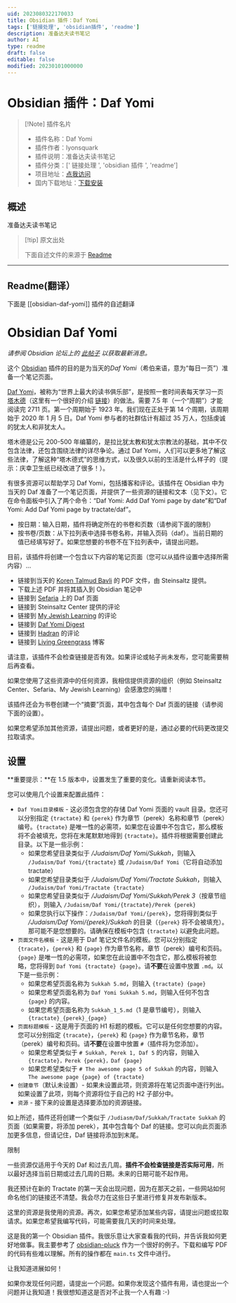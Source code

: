 ```yaml
---
uid: 2023080322170033
title: Obsidian 插件：Daf Yomi
tags: ['链接处理', 'obsidian插件', 'readme']
description: 准备达夫读书笔记
author: AI
type: readme
draft: false
editable: false
modified: 20230101000000
---
```


# Obsidian 插件：Daf Yomi

> [!Note] 插件名片
> - 插件名称：Daf Yomi
> - 插件作者：lyonsquark
> - 插件说明：准备达夫读书笔记
> - 插件分类：[' 链接处理 ', 'obsidian 插件 ', 'readme']
> - 项目地址：[点我访问](https://github.com/lyonsquark/obsidian-daf-yomi)
> - 国内下载地址：[下载安装](https://pkmer.cn/products/plugin/pluginMarket/?obsidian-daf-yomi)

## 概述

准备达夫读书笔记

> [!tip] 原文出处
>
>下面自述文件的来源于 [Readme](https://ghproxy.net/https://raw.githubusercontent.com/lyonsquark/obsidian-daf-yomi/main/README.md)
>

---

## Readme(翻译）

下面是 [[obsidian-daf-yomi]] 插件的自述翻译

# Obsidian Daf Yomi

*请参阅 Obsidian 论坛上的 [此帖子](https://forum.obsidian.md/t/new-plugin-daf-yomi/22075) 以获取最新消息。*

这个 [Obsidian](https://obsidian.md) 插件的目的是为当天的*Daf Yomi*（希伯来语，意为“每日一页”）准备一个笔记页面。

[Daf Yomi](https://en.wikipedia.org/wiki/Daf_Yomi)，被称为“世界上最大的读书俱乐部”，是按照一套时间表每天学习一页 [塔木德](https://en.wikipedia.org/wiki/Talmud)（这里有一个很好的介绍 [链接](https://steinsaltz.org/talmud/)）的做法。需要 7.5 年（一个“周期”）才能阅读完 2711 页。第一个周期始于 1923 年。我们现在正处于第 14 个周期，该周期始于 2020 年 1 月 5 日。Daf Yomi 参与者的社群估计有超过 35 万人，包括虔诚的犹太人和非犹太人。

塔木德是公元 200-500 年编纂的，是拉比犹太教和犹太宗教法的基础，其中不仅包含法律，还包含围绕法律的详尽争论。通过 Daf Yomi，人们可以更多地了解这些法律，了解这种“塔木德式”的思维方式，以及很久以前的生活是什么样子的（提示：庆幸卫生纸已经改进了很多！）。

有很多资源可以帮助学习 Daf Yomi，包括播客和评论。该插件在 Obsidian 中为当天的 Daf 准备了一个笔记页面，并提供了一些资源的链接和文本（见下文）。它在命令面板中引入了两个命令：“Daf Yomi: Add Daf Yomi page by date”和“Daf Yomi: Add Daf Yomi page by tractate/daf”。

- 按日期：输入日期，插件将确定所在的书卷和页数（请参阅下面的限制）
- 按书卷/页数：从下拉列表中选择书卷名称，并输入页码（daf）。当前日期的值已经填写好了。如果您想要的书卷不在下拉列表中，请提出问题。

目前，该插件将创建一个包含以下内容的笔记页面（您可以从插件设置中选择所需内容）...

- 链接到当天的 [Koren Talmud Bavli](https://www.steinsaltz-center.org/home/doc.aspx?mCatID=68446) 的 PDF 文件，由 Steinsaltz 提供。
- 下载上述 PDF 并将其插入到 Obsidian 笔记中
- 链接到 [Sefaria](https://www.sefaria.org/daf-yomi) 上的 Daf 页面
- 链接到 Steinsaltz Center 提供的评论
- 链接到 [My Jewish Learning](https://www.myjewishlearning.com/category/study/jewish-texts/talmud/) 的评论
- 链接到 [Daf Yomi Digest](https://www.dafdigest.org)
- 链接到 [Hadran](https://hadran.org.il) 的评论
- 链接到 [Living Greengrass](https://livinggreengrass.home.blog) 博客

请注意，该插件不会检查链接是否有效。如果评论或帖子尚未发布，您可能需要稍后再查看。

如果您使用了这些资源中的任何资源，我相信提供资源的组织（例如 Steinsaltz Center、Sefaria、My Jewish Learning）会感激您的捐赠！

该插件还会为书卷创建一个“摘要”页面，其中包含每个 Daf 页面的链接（请参阅下面的设置）。

如果您希望添加其他资源，请提出问题，或者更好的是，通过必要的代码更改提交拉取请求。

## 设置

**重要提示：**在 1.5 版本中，设置发生了重要的变化。请重新阅读本节。

您可以使用几个设置来配置此插件：

- `Daf Yomi目录模板` - 这必须包含您的存储 Daf Yomi 页面的 vault 目录。您还可以分别指定 `{tractate}` 和 `{perek}` 作为章节（perek）名称和章节（perek）编号。`{tractate}` 是唯一性的必需项，如果您在设置中不包含它，那么模板将不会被填充，您将在末尾默默地得到 `{tractate}`。插件将根据需要创建此目录。以下是一些示例：
  - 如果您希望目录类似于 */Judaism/Daf Yomi/Sukkah*，则输入 `/Judaism/Daf Yomi/{tractate}` 或 `/Judaism/Daf Yomi`（它将自动添加 tractate）
  - 如果您希望目录类似于 */Judaism/Daf Yomi/Tractate Sukkah*，则输入 `/Judaism/Daf Yomi/Tractate {tractate}`
  - 如果您希望目录类似于 */Judaism/Daf Yomi/Sukkah/Perek 3*（按章节组织），则输入 `/Judaism/Daf Yomi/{tractate}/Perek {perek}`
  - 如果您执行以下操作：`/Judaism/Daf Yomi/{perek}`，您将得到类似于 */Judaism/Daf Yomi/{perek}/Sukkah* 的目录（`{perek}` 将不会被填充）。那可能不是您想要的。请确保在模板中包含 `{tractate}` 以避免此问题。
- `页面文件名模板` - 这是用于 Daf 笔记文件名的模板。您可以分别指定 `{tracate}`，`{perek}` 和 `{page}` 作为章节名称，章节（perek）编号和页码。`{page}` 是唯一性的必需项，如果您在此设置中不包含它，那么模板将被忽略，您将得到 `Daf Yomi {tractate} {page}`。请**不要**在设置中放置 `.md`。以下是一些示例：
  - 如果您希望页面名称为 `Sukkah 5.md`，则输入 `{tractate} {page}`
  - 如果您希望页面名称为 `Daf Yomi Sukkah 5.md`，则输入任何不包含 `{page}` 的内容。
  - 如果您希望页面名称为 `Sukkah_1_5.md`（1 是章节编号），则输入 `{tractate}_{perek}_{page}`
- `页面标题模板` - 这是用于页面的 H1 标题的模板。它可以是任何您想要的内容。您可以分别指定 `{tracate}`，`{perek}` 和 `{page}` 作为章节名称，章节（perek）编号和页码。请**不要**在设置中放置 `#`（插件将为您添加）。
  - 如果您希望类似于 `# Sukkah, Perek 1, Daf 5` 的内容，则输入 `{tractate}，Perek {perek}，Daf {page}`
  - 如果您希望类似于 `# The awesome page 5 of Sukkah` 的内容，则输入 `The awesome page {page} of {tractate}`
- `创建章节`（默认未设置）- 如果未设置此项，则资源将在笔记页面中逐行列出。如果设置了此项，则每个资源将位于自己的 H2 子部分中。
- `资源` - 接下来的设置是选择要添加的资源链接。

如上所述，插件还将创建一个类似于 `/Judiasm/Daf/Sukkah/Tractate Sukkah` 的页面（如果需要，将添加 perek），其中包含每个 Daf 的链接。您可以向此页面添加更多信息，但请记住，Daf 链接将添加到末尾。

限制

一些资源仅适用于今天的 Daf 和过去几周。**插件不会检查链接是否实际可用**，所以最好选择当前日期或过去几周的日期。未来的日期可能不起作用。

我还预计在新的 Tractate 的第一天会出现问题，因为在那天之前，一些网站如何命名他们的链接还不清楚。我会尽力在这些日子里进行修复并发布新版本。

这里的资源是我使用的资源。再次，如果您希望添加某些内容，请提出问题或拉取请求。如果您希望我编写代码，可能需要我几天的时间来处理。

这是我的第一个 Obsidian 插件。我很乐意让大家查看我的代码，并告诉我如何更好地做事。我主要参考了 [obsidian-pluck](https://github.com/kevboh/obsidian-pluck) 作为一个很好的例子。下载和编写 PDF 的代码有些难以理解。所有的操作都在 `main.ts` 文件中进行。

让我知道进展如何！

如果你发现任何问题，请提出一个问题。如果你发现这个插件有用，请也提出一个问题并让我知道！我很想知道这是否对不止我一个人有趣 :-)
